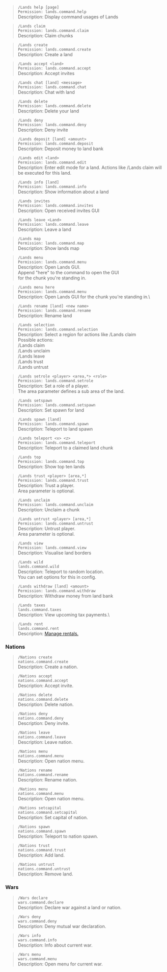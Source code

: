 >`/Lands help [page]`\
`Permission: lands.command.help`\
Description: Display command usages of Lands

>`/Lands claim`\
`Permission: lands.command.claim`\
Description: Claim chunks

>`/Lands create`\
`Permission: lands.command.create`\
Description: Create a land

>`/Lands accept <land>`\
`Permission: lands.command.accept`\
Description: Accept invites

>`/Lands chat [land] <message>`\
`Permission: lands.command.chat`\
Description: Chat with land

>`/Lands delete`\
`Permission: lands.command.delete`\
Description: Delete your land

>`/Lands deny`\
`Permission: lands.command.deny`\
Description: Deny invite

>`/Lands deposit [land] <amount>`\
`Permission: lands.command.deposit`\
Description: Deposit money to land bank

>`/Lands edit <land>`\
`Permission: lands.command.edit`\
Description: Enter edit mode for a land. Actions like /Lands claim will be executed for this land.


>`/Lands info [land]`\
`Permission: lands.command.info`\
Description: Show information about a land

>`/Lands invites`\
`Permission: lands.command.invites`\
Description: Open received invites GUI

>`/Lands leave <Land>`\
`Permission: lands.command.leave`\
Description: Leave a land

> `/Lands map`\
`Permission: lands.command.map`\
Description: Show lands map

>`/Lands menu`\
`Permission: lands.command.menu`\
Description: Open Lands GUI.\
Append "here" to the command to open the GUI\
for the chunk you're standing in.

>`/Lands menu here`\
`Permission: lands.command.menu`\
Description: Open Lands GUI for the chunk you're standing in.\

>`/Lands rename [land] <new name>`\
`Permission: lands.command.rename`\
Description: Rename land

> `/Lands selection`\
`Permission: lands.command.selection`\
Description: Select a region for actions like /Lands claim\
Possible actions:\
/Lands claim\
/Lands unclaim\
/Lands leave\
/Lands trust\
/Lands untrust

> `/Lands setrole <player> <area,*> <role>`\
`Permission: lands.command.setrole`\
Description: Set a role of a player.\
The area parameter defines a sub area of the land.

> `/Lands setspawn`\
`Permission: lands.command.setspawn`\
Description: Set spawn for land
      
> `/Lands spawn [land]`\
`Permission: lands.command.spawn`\
Description: Teleport to land spawn

> `/Lands teleport <x> <z>`\
`Permission: lands.command.teleport`\
Description: Teleport to a claimed land chunk

> `/Lands top`\
`Permission: lands.command.top`\
Description: Show top ten lands  

> `/Lands trust <player> [area,*]`\
`Permission: lands.command.trust`\
Description: Trust a player.\
Area parameter is optional.

> `/Lands unclaim`\
`Permission: lands.command.unclaim`\
Description: Unclaim a chunk

> `/Lands untrust <player> [area,*]`\
`Permission: lands.command.untrust`\
Description: Untrust player.\
Area parameter is optional.

> `/Lands view`\
`Permission: lands.command.view`\
Description: Visualise land borders

> `/Lands wild`\
`lands.command.wild`\
Description: Teleport to random location.\
You can set options for this in config.

> `/Lands withdraw [land] <amount>`\
`Permission: lands.command.withdraw`\
Description: Withdraw money from land bank

> `/Lands taxes`\
`lands.command.taxes`\
Description: View upcoming tax payments.\

> `/Lands rent`\
`lands.command.rent`\
Description: [Manage rentals.](https://github.com/Angeschossen/Lands/wiki/Rent-System)


### Nations
> `/Nations create`\
`nations.command.create`\
Description: Create a nation.

> `/Nations accept`\
`nations.command.accept`\
Description: Accept invite.

> `/Nations delete`\
`nations.command.delete`\
Description: Delete nation.

> `/Nations deny`\
`nations.command.deny`\
Description: Deny invite.

> `/Nations leave`\
`nations.command.leave`\
Description: Leave nation.

> `/Nations menu`\
`nations.command.menu`\
Description: Open nation menu.

> `/Nations rename`\
`nations.command.rename`\
Description: Rename nation.

> `/Nations menu`\
`nations.command.menu`\
Description: Open nation menu.

> `/Nations setcapital`\
`nations.command.setcapital`\
Description: Set capital of nation.

> `/Nations spawn`\
`nations.command.spawn`\
Description: Teleport to nation spawn.

> `/Nations trust`\
`nations.command.trust`\
Description: Add land.

> `/Nations untrust`\
`nations.command.untrust`\
Description: Remove land.


### Wars
> `/Wars declare`\
`wars.command.declare`\
Description: Declare war against a land or nation.

> `/Wars deny`\
`wars.command.deny`\
Description: Deny mutual war declaration.

> `/Wars info`\
`wars.command.info`\
Description: Info about current war.

> `/Wars menu`\
`wars.command.menu`\
Description: Open menu for current war.